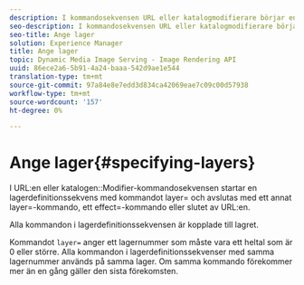 ```yaml
---
description: I kommandosekvensen URL eller katalogmodifierare börjar en lagerdefinitionssekvens med kommandot layer= och slutar med ett annat layer=-kommando, ett effect=-kommando eller slutet av URL:en.
seo-description: I kommandosekvensen URL eller katalogmodifierare börjar en lagerdefinitionssekvens med kommandot layer= och slutar med ett annat layer=-kommando, ett effect=-kommando eller slutet av URL:en.
seo-title: Ange lager
solution: Experience Manager
title: Ange lager
topic: Dynamic Media Image Serving - Image Rendering API
uuid: 86ece2a6-5b91-4a24-baaa-542d9ae1e544
translation-type: tm+mt
source-git-commit: 97a84e8e7edd3d834ca42069eae7c09c00d57938
workflow-type: tm+mt
source-wordcount: '157'
ht-degree: 0%

---
```



# Ange lager{#specifying-layers}

I URL:en eller katalogen::Modifier-kommandosekvensen startar en lagerdefinitionssekvens med kommandot layer= och avslutas med ett annat layer=-kommando, ett effect=-kommando eller slutet av URL:en.

Alla kommandon i lagerdefinitionssekvensen är kopplade till lagret.

Kommandot `layer=` anger ett lagernummer som måste vara ett heltal som är 0 eller större. Alla kommandon i lagerdefinitionssekvenser med samma lagernummer används på samma lager. Om samma kommando förekommer mer än en gång gäller den sista förekomsten.
